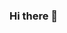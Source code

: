 ### Hi there 👋

<!--
**againes74/againes74** is a ✨ _special_ ✨ repository because its `README.md` (this file) appears on your GitHub profile.

Here are some ideas to get you started:

- 🔭 I’m currently working on ... creating a portfolio 
- 🌱 I’m currently learning ... python
- 👯 I’m looking to collaborate on ... anything thats exciting 
- 🤔 I’m looking for help with ... becoming a better programmer
- 💬 Ask me about ... anything
- 📫 How to reach me: discord/againes25
- 😄 Pronouns: she/her
- ⚡ Fun fact: I secretly love trying to solve riddles
-->
